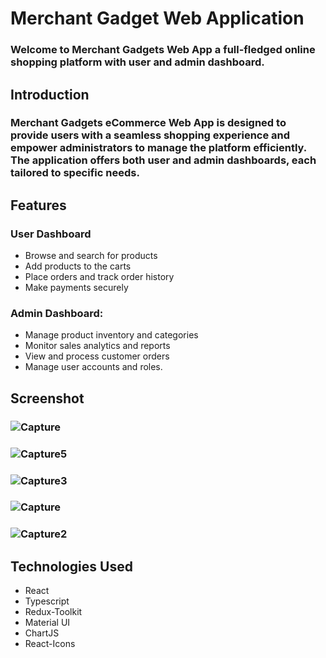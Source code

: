 # Merchant Gadget Web Application 
### Welcome to Merchant Gadgets Web App a full-fledged online shopping platform with user and admin dashboard.

## Introduction
### Merchant Gadgets eCommerce Web App is designed to provide users with a seamless shopping experience and empower administrators to manage the platform efficiently. The application offers both user and admin dashboards, each tailored to specific needs.

##  Features
### User Dashboard
- Browse and search for products
- Add products to the carts
- Place orders and track order history
- Make payments securely
  
### Admin Dashboard:
 - Manage product inventory and categories
  - Monitor sales analytics and reports
  -  View and process customer orders
  -   Manage user accounts and roles.

  
## Screenshot
### ![Capture](https://github.com/fasas1/merchant_client/assets/47166372/8d8006dc-195f-4eff-86e3-c1660d74528e)
### ![Capture5](https://github.com/fasas1/merchant_client/assets/47166372/a68c8936-04de-45bd-a227-613f8d3b0cfd)
### ![Capture3](https://github.com/fasas1/merchant_client/assets/47166372/a6274186-06d2-436e-af98-e252309baf57)
### ![Capture](https://github.com/fasas1/merchant_client/assets/47166372/87e3fcb2-cbb8-4165-bb74-a0e8c0d5d19b)
### ![Capture2](https://github.com/fasas1/merchant_client/assets/47166372/7523975d-7bde-43da-a253-e94cc438d523)

## Technologies Used
- React
- Typescript
- Redux-Toolkit
- Material UI
- ChartJS
- React-Icons
